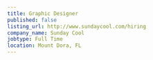 ```yaml
---
title: Graphic Designer
published: false
listing_url: http://www.sundaycool.com/hiring
company_name: Sunday Cool
jobtype: Full Time
location: Mount Dora, FL
---
```


